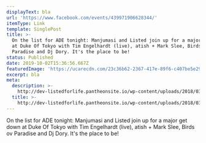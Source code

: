 ```yaml
---
displayText: bla
url: 'https://www.facebook.com/events/439971906628344/'
itemType: Link
template: SinglePost
title: >-
  On the list for ADE tonight: Manjumasi and Listed join up for a major get down
  at Duke Of Tokyo with Tim Engelhardt (live), atish + Mark Slee, Birds ov
  Paradise and Dj Dory. It's the place to be!
status: Published
date: 2019-10-02T15:36:56.667Z
featuredImage: 'https://ucarecdn.com/23c36b62-2367-417e-89f6-c407be5e29bf/'
excerpt: bla
meta:
  description: >-
    http://dev-listedforlife.pantheonsite.io/wp-content/uploads/2018/03/Ben-Annand-Press-Kit-New.zip
  title: >-
    http://dev-listedforlife.pantheonsite.io/wp-content/uploads/2018/03/Ben-Annand-Press-Kit-New.zip
---
```

On the list for ADE tonight: Manjumasi and Listed join up for a major get down at Duke Of Tokyo with Tim Engelhardt (live), atish + Mark Slee, Birds ov Paradise and Dj Dory. It's the place to be!
